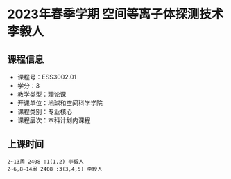 # 2023年春季学期 空间等离子体探测技术 李毅人






## 课程信息

- 课程号：ESS3002.01
- 学分：3
- 教学类型：理论课
- 开课单位：地球和空间科学学院
- 课程类别：专业核心
- 课程层次：本科计划内课程

## 上课时间

```
2~13周 2408 :1(1,2) 李毅人
2~6,8~14周 2408 :3(3,4,5) 李毅人
```

